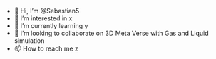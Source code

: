 - 👋 Hi, I’m @Sebastian5
- 👀 I’m interested in x
- 🌱 I’m currently learning y
- 💞️ I’m looking to collaborate on 3D Meta Verse with Gas and Liquid simulation
- 📫 How to reach me z

<!---
Sebastian5/Sebastian5 is a ✨ special ✨ repository because its `README.md` (this file) appears on your GitHub profile.
You can click the Preview link to take a look at your changes.
--->
